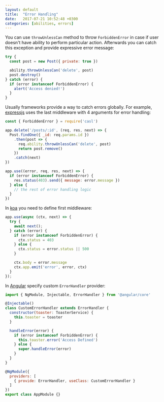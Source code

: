 ```yaml
---
layout: default
title:  "Error Handling"
date:   2017-07-21 10:52:48 +0300
categories: [abilities, errors]
---
```


You can use `throwUnlessCan` method to throw `ForbiddenError` in case if user doesn't have ability to perform particular action. Afterwards you can catch this exception and provide expressive error message:

```js
try {
  const post = new Post({ private: true })

  ability.throwUnlessCan('delete', post)
  post.destroy()
} catch (error) {
  if (error instanceof ForbiddenError) {
    alert('Access denied!')
  }
}
```

Usually frameworks provide a way to catch errors globally. For example, [expressjs][expressjs-errors] uses the last middleware with 4 arguments for error handling:

```js
const { ForbiddenError } = require('casl')

app.delete('/posts/:id', (req, res, next) => {
  Post.findOne({ _id: req.params.id })
    .then(post => {
      req.ability.throwUnlessCan('delete', post)
      return post.remove()
    })
    .catch(next)
})

app.use((error, req, res, next) => {
  if (error instanceof ForbiddenError) {
    res.status(403).send({ message: error.message })
  } else {
    // the rest of error handling logic
  }
})
```

In [koa][koa-errors] you need to define first middleware:

```js
app.use(async (ctx, next) => {
  try {
    await next();
  } catch (error) {
    if (error instanceof ForbiddenError) {
      ctx.status = 403
    } else {
      ctx.status = error.status || 500
    }

    ctx.body = error.message
    ctx.app.emit('error', error, ctx)
  }
});
```

In [Angular][angular-errors] specify custom `ErrorHandler` provider:

```js
import { NgModule, Injectable, ErrorHandler } from '@angular/core'

@Injectable()
class CustomErrorHandler extends ErrorHandler {
  constructor(toaster: ToasterService) {
    this.toaster = toaster
  }

  handleError(error) {
    if (error instanceof ForbiddenError) {
      this.toaster.error('Access Defined')
    } else {
      super.handleError(error)
    }
  }
}

@NgModule({
  providers: [
    { provide: ErrorHandler, useClass: CustomErrorHandler }
  ]
})
export class AppModule {}
```

[expressjs-errors]: http://expressjs.com/en/guide/error-handling.html
[koa-errors]: https://github.com/koajs/koa/wiki/Error-Handling
[angular-errors]: https://angular.io/api/core/ErrorHandler
